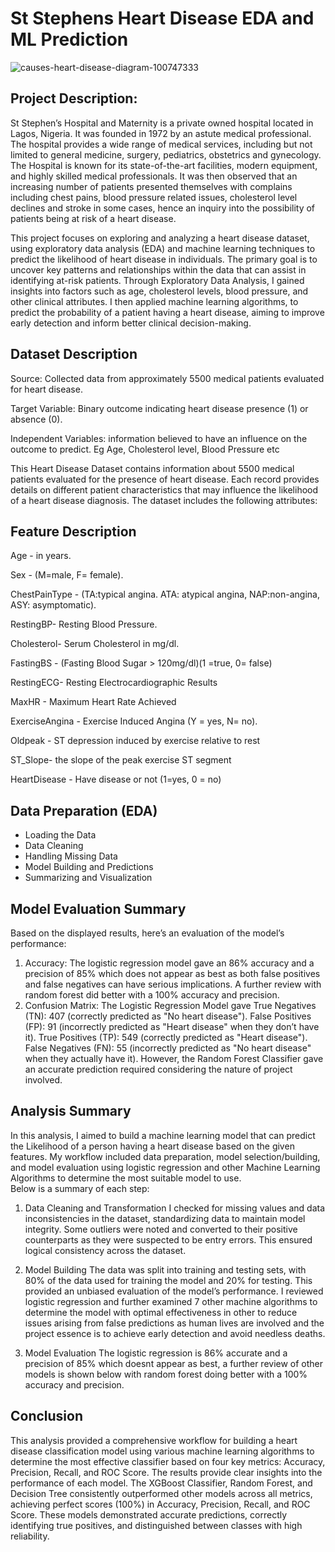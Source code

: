 # St Stephens Heart Disease EDA and ML Prediction

![causes-heart-disease-diagram-100747333](https://github.com/user-attachments/assets/213f64fc-521a-4787-adad-b672febb50bd)

## Project Description:
St Stephen’s Hospital and Maternity is a private owned hospital located in Lagos, Nigeria. It was founded in 1972 by an astute medical professional. The hospital provides a wide range of medical services, including but not limited to general medicine, surgery, pediatrics, obstetrics and gynecology. The Hospital is known for its state-of-the-art facilities, modern equipment, and highly skilled medical professionals. 
It was then observed that an increasing number of patients presented themselves with complains including chest pains, blood pressure related issues, cholesterol level declines and stroke in some cases,  hence an inquiry into the possibility of patients being at risk of a heart disease. 

This project focuses on exploring and analyzing a heart disease dataset, using exploratory data analysis (EDA) and machine learning techniques to predict the likelihood of heart disease in individuals. 
The primary goal is to uncover key patterns and relationships within the data that can assist in identifying at-risk patients. Through Exploratory Data Analysis, I gained insights into factors such as age, cholesterol levels, blood pressure, and other clinical attributes. I then applied machine learning algorithms, to predict the probability of a patient having a heart disease, aiming to improve early detection and inform better clinical decision-making.

## Dataset Description
Source: Collected data from approximately 5500 medical patients evaluated for heart disease.

Target Variable: Binary outcome indicating heart disease presence (1) or absence (0).

Independent Variables: information believed to have an influence on the outcome to predict. Eg Age, Cholesterol level, Blood Pressure etc

This Heart Disease Dataset contains information about 5500 medical patients evaluated for the presence of heart disease. Each record provides details on different patient characteristics that may influence the likelihood of a heart disease diagnosis. The dataset includes the following attributes:

## Feature Description
Age - in years.

Sex - (M=male, F= female).

ChestPainType - (TA:typical angina. ATA: atypical angina, NAP:non-angina, ASY: asymptomatic).

RestingBP- Resting Blood Pressure.

Cholesterol- Serum Cholesterol in mg/dl.

FastingBS - (Fasting Blood Sugar > 120mg/dl)(1 =true, 0= false)

RestingECG- Resting Electrocardiographic Results

MaxHR - Maximum Heart Rate Achieved

ExerciseAngina - Exercise Induced Angina (Y = yes, N= no).

Oldpeak - ST depression induced by exercise relative to rest

ST_Slope- the slope of the peak exercise ST segment

HeartDisease - Have disease or not (1=yes, 0 = no) 

## Data Preparation (EDA)
*   Loading the Data
*   Data Cleaning
*   Handling Missing Data
*   Model Building and Predictions
*   Summarizing and Visualization


## Model Evaluation Summary
Based on the displayed results, here’s an evaluation of the model’s performance:
1. Accuracy: The logistic regression model gave an 86% accuracy and a precision of 85% which does not appear as best as both false positives and false negatives can have serious implications. A further review with random forest did better with a 100% accuracy and precision.
2. Confusion Matrix: The Logistic Regression Model gave True Negatives (TN): 407 (correctly predicted as "No heart disease"). False Positives (FP): 91 (incorrectly predicted as "Heart disease" when they don’t have it). True Positives (TP): 549 (correctly predicted as "Heart disease"). False Negatives (FN): 55 (incorrectly predicted as "No heart disease" when they actually have it). However, the Random Forest Classifier gave an accurate prediction required considering the nature of project involved.

## Analysis Summary
In this analysis, I aimed to build a machine learning model that can predict the
Likelihood of a person having a heart disease based on the given features. My workflow included data preparation, model selection/building, and model evaluation using logistic regression and other Machine Learning Algorithms to determine the most suitable model to use.  
Below is a summary of each step:

1. Data Cleaning and Transformation
I checked for missing values and data inconsistencies in the dataset, standardizing data to maintain model integrity. Some outliers were noted and converted to their positive counterparts as they were suspected to be entry errors. This ensured logical consistency across the dataset.

2. Model Building
The data was split into training and testing sets, with 80% of the data used for training the model and 20% for testing. This provided an unbiased evaluation of the model’s performance. I reviewed logistic regression and further examined 7 other machine algorithms to determine the model with optimal effectiveness in other to reduce issues arising from false predictions as human lives are involved and the project essence is to achieve early detection and avoid needless deaths.

3. Model Evaluation
The logistic regression is 86% accurate and a precision of 85% which doesnt appear as best, a further review of other models is shown below with random forest doing better with a 100% accuracy and precision.

## Conclusion
This analysis provided a comprehensive workflow for building a heart disease classification model using various machine learning algorithms to determine the most effective classifier based on four key metrics: Accuracy, Precision, Recall, and ROC Score. The results provide clear insights into the performance of each model. The XGBoost Classifier, Random Forest, and Decision Tree consistently outperformed other models across all metrics, achieving perfect scores (100%) in Accuracy, Precision, Recall, and ROC Score. These models demonstrated accurate predictions, correctly identifying true positives, and distinguished between classes with high reliability.

